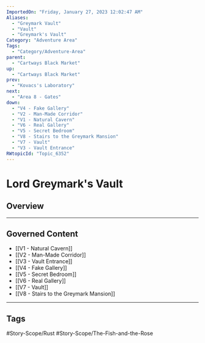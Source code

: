 ```yaml
---
ImportedOn: "Friday, January 27, 2023 12:02:47 AM"
Aliases:
  - "Greymark Vault"
  - "Vault"
  - "Greymark's Vault"
Category: "Adventure Area"
Tags:
  - "Category/Adventure-Area"
parent:
  - "Cartways Black Market"
up:
  - "Cartways Black Market"
prev:
  - "Kovacs's Laboratory"
next:
  - "Area 8 - Gates"
down:
  - "V4 - Fake Gallery"
  - "V2 - Man-Made Corridor"
  - "V1 - Natural Cavern"
  - "V6 - Real Gallery"
  - "V5 - Secret Bedroom"
  - "V8 - Stairs to the Greymark Mansion"
  - "V7 - Vault"
  - "V3 - Vault Entrance"
RWtopicId: "Topic_6352"
---
```

# Lord Greymark's Vault
## Overview
---
## Governed Content
- [[V1 - Natural Cavern]]
- [[V2 - Man-Made Corridor]]
- [[V3 - Vault Entrance]]
- [[V4 - Fake Gallery]]
- [[V5 - Secret Bedroom]]
- [[V6 - Real Gallery]]
- [[V7 - Vault]]
- [[V8 - Stairs to the Greymark Mansion]]


---
## Tags
#Story-Scope/Rust #Story-Scope/The-Fish-and-the-Rose

